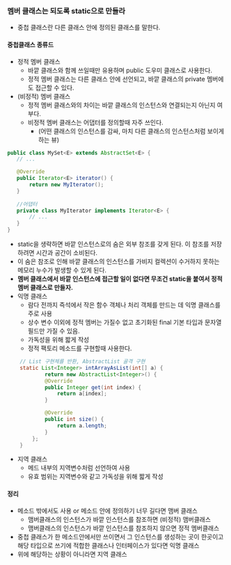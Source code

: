 ### 멤버 클래스는 되도록 static으로 만들라
 - 중첩 클래스란 다른 클래스 안에 정의된 클래스를 말한다.

#### 중첩클래스 종류드
 - 정적 멤버 클래스
   - 바깥 클래스와 함께 쓰일때만 유용하며 public 도우미 클래스로 사용한다.
   - 정적 멤버 클래스는 다른 클래스 안에 선언되고, 바깥 클래스의 private 멤버에도 접근할 수 있다.
 - (비정적) 멤버 클래스
   - 정적 멤버 클래스와의 차이는 바깥 클래스의 인스턴스와 연결되는지 아닌지 여부다.
   - 비정적 멤버 클래스는 어댑터를 정의할때 자주 쓰인다.
     - (어떤 클래스의 인스턴스를 감싸, 마치 다른 클래스의 인스턴스처럼 보이게 하는 뷰)
 ```java
public class MySet<E> extends AbstractSet<E> {
    // ...

    @Override
    public Iterator<E> iterator() {
        return new MyIterator();
    }
    
    //어댑터
    private class MyIterator implements Iterator<E> {
        // ...
    }
}
```
   - static을 생략하면 바깥 인스턴스로의 숨은 외부 참조를 갖게 된다. 이 참조를 저장하려면 시간과 공간이 소비된다.
   - 이 숨은 참조로 인해 바깥 클래스의 인스턴스를 가비지 컬렉션이 수거하지 못하는 메모리 누수가 발생할 수 있게 된다.
   - **멤버 클래스에서 바깥 인스턴스에 접근할 일이 없다면 무조건 static을 붙여서 정적 멤버 클래스로 만들자.**
   - 익명 클래스
     - 람다 전까지 즉석에서 작은 함수 객체나 처리 객체를 만드는 데 익명 클래스를 주로 사용
     - 상수 변수 이외에 정적 멤버는 가질수 없고 초기화된 final 기본 타입과 문자열 필드만 가질 수 있음.
     - 가독성을 위해 짧게 작성
     - 정적 팩토리 메소드를 구현할때 사용한다.
```java
    // List 구현체를 반환, AbstractList 골격 구현
    static List<Integer> intArrayAsList(int[] a) {
            return new AbstractList<Integer>() {
            @Override
            public Integer get(int index) {
                return a[index];
            }

            @Override
            public int size() {
                return a.length;
            }
        };
    }
```
     
   - 지역 클래스
     - 메드 내부의 지역변수처럼 선언하여 사용
     - 유효 범위는 지역변수와 같고 가독성을 위해 짧게 작성

#### 정리
 - 메소드 밖에서도 사용 or 메소드 안에 정의하기 너무 길다면 맴버 클래스
   - 맴버클래스의 인스턴스가 바깥 인스턴스를 참조하면 (비정적) 맴버클래스
   - 맴버클래스의 인스턴스가 바깥 인스턴스를 참조하지 않으면 정적 멤버클래스
 - 중첩 클래스가 한 메소드안에서만 쓰이면서 그 인스턴스를 생성하는 곳이 한곳이고 해당 타입으로 쓰기에 적합한 클래스나 인터페이스가 있다면 익명 클래스
 - 위에 해당하는 상황이 아니라면 지역 클래스